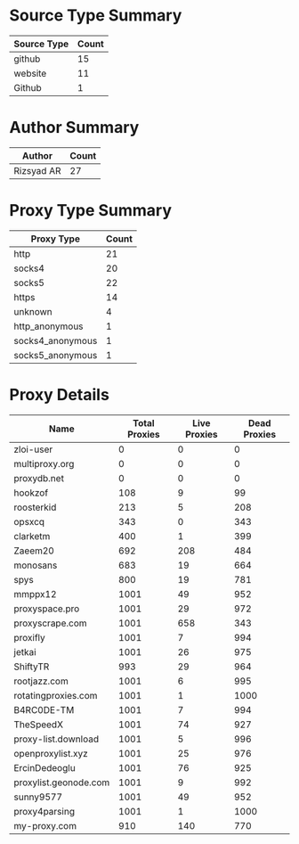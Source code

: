 # Source Type Summary

| Source Type | Count |
|-------------|-------|
| github | 15 |
| website | 11 |
| Github | 1 |


# Author Summary

| Author | Count |
|--------|-------|
| Rizsyad AR | 27 |


# Proxy Type Summary

| Proxy Type | Count |
|------------|-------|
| http | 21 |
| socks4 | 20 |
| socks5 | 22 |
| https | 14 |
| unknown | 4 |
| http_anonymous | 1 |
| socks4_anonymous | 1 |
| socks5_anonymous | 1 |


# Proxy Details

| Name | Total Proxies | Live Proxies | Dead Proxies |
|------|---------------|--------------|---------------|
| zloi-user | 0 | 0 | 0 |
| multiproxy.org | 0 | 0 | 0 |
| proxydb.net | 0 | 0 | 0 |
| hookzof | 108 | 9 | 99 |
| roosterkid | 213 | 5 | 208 |
| opsxcq | 343 | 0 | 343 |
| clarketm | 400 | 1 | 399 |
| Zaeem20 | 692 | 208 | 484 |
| monosans | 683 | 19 | 664 |
| spys | 800 | 19 | 781 |
| mmppx12 | 1001 | 49 | 952 |
| proxyspace.pro | 1001 | 29 | 972 |
| proxyscrape.com | 1001 | 658 | 343 |
| proxifly | 1001 | 7 | 994 |
| jetkai | 1001 | 26 | 975 |
| ShiftyTR | 993 | 29 | 964 |
| rootjazz.com | 1001 | 6 | 995 |
| rotatingproxies.com | 1001 | 1 | 1000 |
| B4RC0DE-TM | 1001 | 7 | 994 |
| TheSpeedX | 1001 | 74 | 927 |
| proxy-list.download | 1001 | 5 | 996 |
| openproxylist.xyz | 1001 | 25 | 976 |
| ErcinDedeoglu | 1001 | 76 | 925 |
| proxylist.geonode.com | 1001 | 9 | 992 |
| sunny9577 | 1001 | 49 | 952 |
| proxy4parsing | 1001 | 1 | 1000 |
| my-proxy.com | 910 | 140 | 770 |
